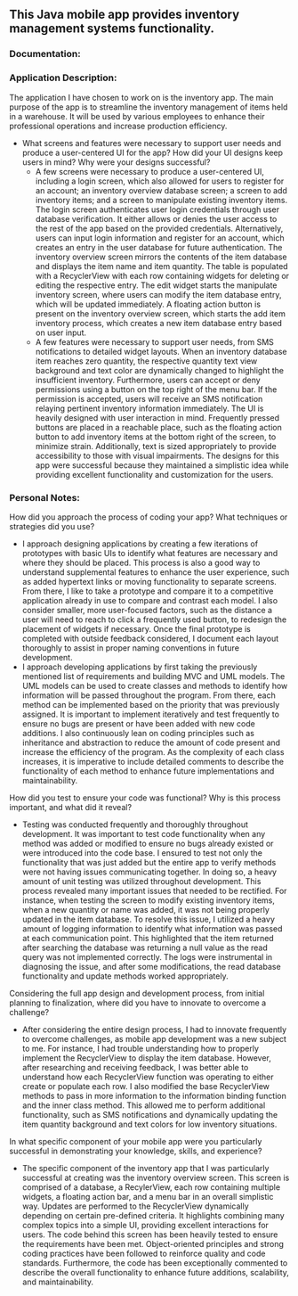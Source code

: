 ## This Java mobile app provides inventory management systems functionality.

### Documentation:


### Application Description:
The application I have chosen to work on is the inventory app. The main purpose of the app is to streamline the inventory management of items held in a warehouse. It will be used by various employees to enhance their professional operations and increase production efficiency.
- What screens and features were necessary to support user needs and produce a user-centered UI for the app? How did your UI designs keep users in mind? Why were your designs successful?
  - A few screens were necessary to produce a user-centered UI, including a login screen, which also allowed for users to register for an account; an inventory overview database screen; a screen to add inventory items; and a screen to manipulate existing inventory items. The login screen authenticates user login credentials through user database verification. It either allows or denies the user access to the rest of the app based on the provided credentials. Alternatively, users can input login information and register for an account, which creates an entry in the user database for future authentication. The inventory overview screen mirrors the contents of the item database and displays the item name and item quantity. The table is populated with a RecyclerView with each row containing widgets for deleting or editing the respective entry. The edit widget starts the manipulate inventory screen, where users can modify the item database entry, which will be updated immediately. A floating action button is present on the inventory overview screen, which starts the add item inventory process, which creates a new item database entry based on user input.
  - A few features were necessary to support user needs, from SMS notifications to detailed widget layouts. When an inventory database item reaches zero quantity, the respective quantity text view background and text color are dynamically changed to highlight the insufficient inventory. Furthermore, users can accept or deny permissions using a button on the top right of the menu bar. If the permission is accepted, users will receive an SMS notification relaying pertinent inventory information immediately. The UI is heavily designed with user interaction in mind. Frequently pressed buttons are placed in a reachable place, such as the floating action button to add inventory items at the bottom right of the screen, to minimize strain. Additionally, text is sized appropriately to provide accessibility to those with visual impairments. The designs for this app were successful because they maintained a simplistic idea while providing excellent functionality and customization for the users.

### Personal Notes:
How did you approach the process of coding your app? What techniques or strategies did you use?
- I approach designing applications by creating a few iterations of prototypes with basic UIs to identify what features are necessary and where they should be placed. This process is also a good way to understand supplemental features to enhance the user experience, such as added hypertext links or moving functionality to separate screens. From there, I like to take a prototype and compare it to a competitive application already in use to compare and contrast each model. I also consider smaller, more user-focused factors, such as the distance a user will need to reach to click a frequently used button, to redesign the placement of widgets if necessary. Once the final prototype is completed with outside feedback considered, I document each layout thoroughly to assist in proper naming conventions in future development.
- I approach developing applications by first taking the previously mentioned list of requirements and building MVC and UML models. The UML models can be used to create classes and methods to identify how information will be passed throughout the program. From there, each method can be implemented based on the priority that was previously assigned. It is important to implement iteratively and test frequently to ensure no bugs are present or have been added with new code additions. I also continuously lean on coding principles such as inheritance and abstraction to reduce the amount of code present and increase the efficiency of the program. As the complexity of each class increases, it is imperative to include detailed comments to describe the functionality of each method to enhance future implementations and maintainability.

How did you test to ensure your code was functional? Why is this process important, and what did it reveal?
- Testing was conducted frequently and thoroughly throughout development. It was important to test code functionality when any method was added or modified to ensure no bugs already existed or were introduced into the code base. I ensured to test not only the functionality that was just added but the entire app to verify methods were not having issues communicating together. In doing so, a heavy amount of unit testing was utilized throughout development. This process revealed many important issues that needed to be rectified. For instance, when testing the screen to modify existing inventory items, when a new quantity or name was added, it was not being properly updated in the item database. To resolve this issue, I utilized a heavy amount of logging information to identify what information was passed at each communication point. This highlighted that the item returned after searching the database was returning a null value as the read query was not implemented correctly. The logs were instrumental in diagnosing the issue, and after some modifications, the read database functionality and update methods worked appropriately.

Considering the full app design and development process, from initial planning to finalization, where did you have to innovate to overcome a challenge?
- After considering the entire design process, I had to innovate frequently to overcome challenges, as mobile app development was a new subject to me. For instance, I had trouble understanding how to properly implement the RecyclerView to display the item database. However, after researching and receiving feedback, I was better able to understand how each RecyclerView function was operating to either create or populate each row. I also modified the base RecyclerView methods to pass in more information to the information binding function and the inner class method. This allowed me to perform additional functionality, such as SMS notifications and dynamically updating the item quantity background and text colors for low inventory situations.

In what specific component of your mobile app were you particularly successful in demonstrating your knowledge, skills, and experience?
- The specific component of the inventory app that I was particularly successful at creating was the inventory overview screen. This screen is comprised of a database, a RecylerView, each row containing multiple widgets, a floating action bar, and a menu bar in an overall simplistic way. Updates are performed to the RecyclerView dynamically depending on certain pre-defined criteria. It highlights combining many complex topics into a simple UI, providing excellent interactions for users. The code behind this screen has been heavily tested to ensure the requirements have been met. Object-oriented principles and strong coding practices have been followed to reinforce quality and code standards. Furthermore, the code has been exceptionally commented to describe the overall functionality to enhance future additions, scalability, and maintainability.
